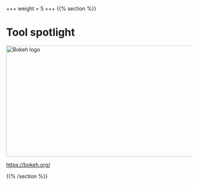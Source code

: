 +++
weight = 5
+++
{{% section %}}

# Tool spotlight

<a href="https://docs.bokeh.org/en/latest/index.html">
    <img src="images/bokeh.svg" alt="Bokeh logo" height="300" width="800" style="border: none;">
</a>

<https://bokeh.org/>

{{% /section %}}

